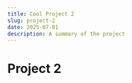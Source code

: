 ```yaml
---
title: Cool Project 2
slug: project-2
date: 2025-07-01
description: A summary of the project
---
```


# Project 2